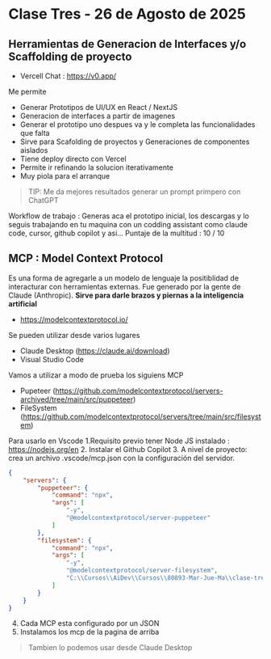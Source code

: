 # Clase Tres - 26 de Agosto de 2025

## Herramientas de Generacion de Interfaces y/o Scaffolding de proyecto

* Vercell Chat  : https://v0.app/
    
Me permite
* Generar Prototipos de UI/UX en React / NextJS
* Generacion de interfaces a partir de imagenes
* Generar el prototipo uno despues va y le completa las funcionalidades que falta
* Sirve para Scafolding de proyectos y Generaciones de componentes aislados
* Tiene deploy directo con Vercel
* Permite ir refinando la solucion iterativamente
* Muy piola para el arranque

> TIP: Me da mejores resultados generar un prompt primpero con ChatGPT

Workflow de trabajo : Generas aca el prototipo inicial, los descargas y lo seguis trabajando en tu maquina con un codding assistant como claude code, cursor, github copilot y asi...
Puntaje de la multitud : 10 / 10

## MCP : Model Context Protocol

Es una forma de agregarle a un modelo de lenguaje la positiblidad de interacturar con herramientas externas. Fue generado por la gente de Claude (Anthropic). **Sirve para darle brazos y piernas a la inteligencia artificial**
* https://modelcontextprotocol.io/
     
Se pueden utilizar desde varios lugares
* Claude Desktop (https://claude.ai/download)
* Visual Studio Code

Vamos a utilizar a modo de prueba los siguiens MCP
* Pupeteer (https://github.com/modelcontextprotocol/servers-archived/tree/main/src/puppeteer)
* FileSystem (https://github.com/modelcontextprotocol/servers/tree/main/src/filesystem)

Para usarlo en Vscode
1.Requisito previo tener Node JS instalado : https://nodejs.org/en
2. Instalar el Github Copilot
3. A nivel de proyecto: crea un archivo .vscode/mcp.json con la configuración del servidor.
```json
{
    "servers": {
        "puppeteer": {
            "command": "npx",
            "args": [
                "-y",
                "@modelcontextprotocol/server-puppeteer"
            ]
        },
        "filesystem": {
            "command": "npx",
            "args": [
                "-y",
                "@modelcontextprotocol/server-filesystem",
                "C:\\Cursos\\AiDev\\Cursos\\80893-Mar-Jue-Ma\\clase-tres\\workspace\\fileSystem",
            ]
        }
    }
}
```
4. Cada MCP esta configurado por un JSON
5. Instalamos los mcp de la pagina de arriba

> Tambien lo podemos usar desde Claude Desktop
